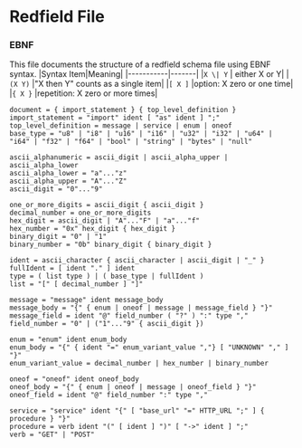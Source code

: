 # Redfield File
### EBNF
This file documents the structure of a redfield schema file using EBNF syntax. 
|Syntax Item|Meaning|
|-----------|-------|
|`X \| Y`          | either X or Y|
|`(X Y)`         |"X then Y" counts as a single item|
|`[ X ]`         |option: X zero or one time|
|`{ X }`         |repetition: X zero or more times|

```
document = { import_statement } { top_level_definition }
import_statement = "import" ident [ "as" ident ] ";"
top_level_definition = message | service | enum | oneof
base_type = "u8" | "i8" | "u16" | "i16" | "u32" | "i32" | "u64" | "i64" | "f32" | "f64" | "bool" | "string" | "bytes" | "null"

ascii_alphanumeric = ascii_digit | ascii_alpha_upper | ascii_alpha_lower
ascii_alpha_lower = "a"..."z"
ascii_alpha_upper = "A"..."Z"
ascii_digit = "0"..."9"

one_or_more_digits = ascii_digit { ascii_digit }
decimal_number = one_or_more_digits
hex_digit = ascii_digit | "A"..."F" | "a"..."f"
hex_number = "0x" hex_digit { hex_digit }
binary_digit = "0" | "1"
binary_number = "0b" binary_digit { binary_digit }

ident = ascii_character { ascii_character | ascii_digit | "_" } 
fullIdent = [ ident "." ] ident
type = ( list type ) | ( base_type | fullIdent )
list = "[" [ decimal_number ] "]"

message = "message" ident message_body
message_body = "{" { enum | oneof | message | message_field } "}"
message_field = ident "@" field_number ( "?" ) ":" type ","
field_number = "0" | ("1"..."9" { ascii_digit })

enum = "enum" ident enum_body
enum_body = "{" { ident "=" enum_variant_value ","} [ "UNKNOWN" "," ] "}"
enum_variant_value = decimal_number | hex_number | binary_number

oneof = "oneof" ident oneof_body
oneof_body = "{" { enum | oneof | message | oneof_field } "}"
oneof_field = ident "@" field_number ":" type ","

service = "service" ident "{" [ "base_url" "=" HTTP_URL ";" ] { procedure } "}"
procedure = verb ident "(" [ ident ] ")" [ "->" ident ] ";"
verb = "GET" | "POST"
```
